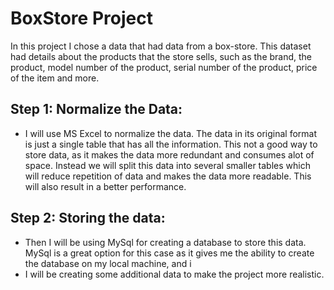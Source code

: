 # BoxStore Project

In this project I chose a data that had data from a box-store. This dataset had details about the products that the store sells, such as the brand, the product, model number of the product, serial number of the product, price of the item and more.
## Step 1: Normalize the Data:
* I will use MS Excel to normalize the data. The data in its original format is just a single table that has all the information. This not a good way to store data, as it makes the data more redundant and consumes alot of space. Instead we will split this data into several smaller tables which will reduce repetition of data and makes the data more readable. This will also result in a better performance.
## Step 2: Storing the data:
* Then I will be using MySql for creating a database to store this data. MySql is a great option for this case as it gives me the ability to create the database on my local machine, and i
* I will be creating some additional data to make the project more realistic.
